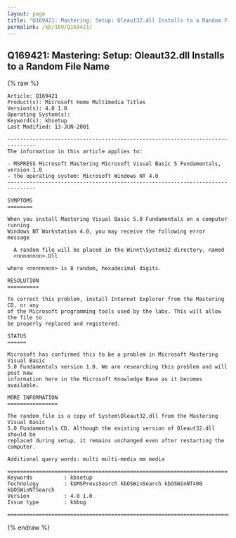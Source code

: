 ```yaml
---
layout: page
title: "Q169421: Mastering: Setup: Oleaut32.dll Installs to a Random File Name"
permalink: /kb/169/Q169421/
---
```


## Q169421: Mastering: Setup: Oleaut32.dll Installs to a Random File Name

{% raw %}

	Article: Q169421
	Product(s): Microsoft Home Multimedia Titles
	Version(s): 4.0 1.0
	Operating System(s): 
	Keyword(s): kbsetup
	Last Modified: 13-JUN-2001
	
	-------------------------------------------------------------------------------
	The information in this article applies to:
	
	- MSPRESS Microsoft Mastering Microsoft Visual Basic 5 Fundamentals, version 1.0 
	- the operating system: Microsoft Windows NT 4.0 
	-------------------------------------------------------------------------------
	
	SYMPTOMS
	========
	
	When you install Mastering Visual Basic 5.0 Fundamentals on a computer running
	Windows NT Workstation 4.0, you may receive the following error message
	
	  A random file will be placed in the Winnt\System32 directory, named
	  <nnnnnnnn>.Dll
	
	where <nnnnnnnn> is 8 random, hexadecimal digits.
	
	RESOLUTION
	==========
	
	To correct this problem, install Internet Explorer from the Mastering CD, or any
	of the Microsoft programming tools used by the labs. This will allow the file to
	be properly replaced and registered.
	
	STATUS
	======
	
	Microsoft has confirmed this to be a problem in Microsoft Mastering Visual Basic
	5.0 Fundamentals version 1.0. We are researching this problem and will post new
	information here in the Microsoft Knowledge Base as it becomes available.
	
	MORE INFORMATION
	================
	
	The random file is a copy of System\Oleaut32.dll from the Mastering Visual Basic
	5.0 Fundamentals CD. Although the existing version of Oleaut32.dll should be
	replaced during setup, it remains unchanged even after restarting the computer.
	
	Additional query words: multi multi-media mm media
	
	======================================================================
	Keywords          : kbsetup 
	Technology        : kbMSPressSearch kbOSWinSearch kbOSWinNT400 kbOSWinNTSearch
	Version           : 4.0 1.0
	Issue type        : kbbug
	
	=============================================================================
	

{% endraw %}
